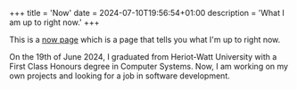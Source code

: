 +++
title = 'Now'
date = 2024-07-10T19:56:54+01:00
description = 'What I am up to right now.'
+++

This is a [now page](https://nownownow.com/about) which is a page that tells you what I'm up to right now.

On the 19th of June 2024, I graduated from Heriot-Watt University with a First Class Honours degree in Computer Systems. Now, I am working on my own projects and looking for a job in software development.